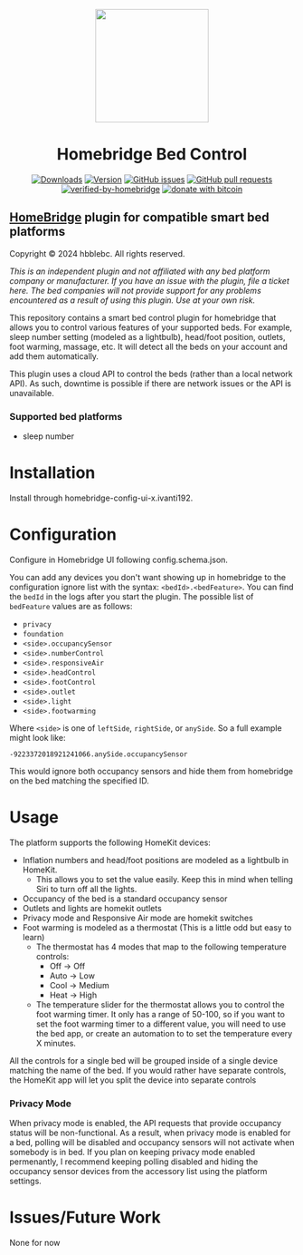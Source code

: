 <p align="center">
  <img src="bed_control.png" height="200px">  
</p>
<span align="center">

# Homebridge Bed Control
[![Downloads](https://img.shields.io/npm/dt/homebridge-bed-control)](https://www.npmjs.com/package/homebridge-bed-control)
[![Version](https://img.shields.io/npm/v/homebridge-bed-control)](https://www.npmjs.com/package/homebridge-bed-control)
[![GitHub issues](https://img.shields.io/github/issues/hbblebc/homebridge-bed-control)](https://github.com/hbblebc/homebridge-bed-control/issues)
[![GitHub pull requests](https://img.shields.io/github/issues-pr/hbblebc/homebridge-bed-control)](https://github.com/hbblebc/homebridge-bed-control/pulls)
[![verified-by-homebridge](https://badgen.net/badge/homebridge/verified/purple)](https://github.com/homebridge/homebridge/wiki/Verified-Plugins)
[![donate with bitcoin](https://img.shields.io/badge/btc-15sPZBv33rFAtED4ZLBDsKiQ8bgVY1cKzv-blue)](15sPZBv33rFAtED4ZLBDsKiQ8bgVY1cKzv)

</span>

## [HomeBridge](https://github.com/nfarina/homebridge) plugin for compatible smart bed platforms
Copyright © 2024 hbblebc. All rights reserved.

<i>This is an independent plugin and not affiliated with any bed platform company or manufacturer. If you have an issue with the plugin, file a ticket here. The bed companies will not provide support for any problems encountered as a result of using this plugin. Use at your own risk.</i>

This repository contains a smart bed control plugin for homebridge that allows you to control various features of your supported beds. For example, sleep number setting (modeled as a lightbulb), head/foot position, outlets, foot warming, massage, etc. It will detect all the beds on your account and add them automatically.

This plugin uses a cloud API to control the beds (rather than a local network API). As such, downtime is possible if there are network issues or the API is unavailable.

### Supported bed platforms
 - sleep number

# Installation

Install through homebridge-config-ui-x.ivanti192.

# Configuration

Configure in Homebridge UI following config.schema.json.

You can add any devices you don't want showing up in homebridge to the configuration ignore list with the syntax: `<bedId>.<bedFeature>`. You can find the `bedId` in the logs after you start the plugin. The possible list of `bedFeature` values are as follows:

- `privacy`
- `foundation`
- `<side>.occupancySensor`
- `<side>.numberControl`
- `<side>.responsiveAir`
- `<side>.headControl`
- `<side>.footControl`
- `<side>.outlet`
- `<side>.light`
- `<side>.footwarming`

Where `<side>` is one of `leftSide`, `rightSide`, or `anySide`. So a full example might look like:

`-9223372018921241066.anySide.occupancySensor`

This would ignore both occupancy sensors and hide them from homebridge on the bed matching the specified ID.

# Usage

The platform supports the following HomeKit devices:

- Inflation numbers and head/foot positions are modeled as a lightbulb in HomeKit. 
  - This allows you to set the value easily. Keep this in mind when telling Siri to turn off all the lights. 
- Occupancy of the bed is a standard occupancy sensor
- Outlets and lights are homekit outlets
- Privacy mode and Responsive Air mode are homekit switches
- Foot warming is modeled as a thermostat (This is a little odd but easy to learn)
  - The thermostat has 4 modes that map to the following temperature controls:
    - Off -> Off
    - Auto -> Low
    - Cool -> Medium
    - Heat -> High
  - The temperature slider for the thermostat allows you to control the foot warming timer. It only has a range of 50-100, so if you want to set the foot warming timer to a different value, you will need to use the bed app, or create an automation to to set the temperature every X minutes. 

All the controls for a single bed will be grouped inside of a single device matching the name of the bed. If you would rather have separate controls, the HomeKit app will let you split the device into separate controls

### Privacy Mode

When privacy mode is enabled, the API requests that provide occupancy status will be non-functional. As a result, when privacy mode is enabled for a bed, polling will be disabled and occupancy sensors will not activate when somebody is in bed. If you plan on keeping privacy mode enabled permenantly, I recommend keeping polling disabled and hiding the occupancy sensor devices from the accessory list using the platform settings.

# Issues/Future Work

None for now